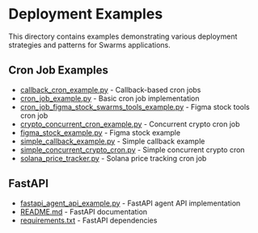 # Deployment Examples

This directory contains examples demonstrating various deployment strategies and patterns for Swarms applications.

## Cron Job Examples
- [callback_cron_example.py](cron_job_examples/callback_cron_example.py) - Callback-based cron jobs
- [cron_job_example.py](cron_job_examples/cron_job_example.py) - Basic cron job implementation
- [cron_job_figma_stock_swarms_tools_example.py](cron_job_examples/cron_job_figma_stock_swarms_tools_example.py) - Figma stock tools cron job
- [crypto_concurrent_cron_example.py](cron_job_examples/crypto_concurrent_cron_example.py) - Concurrent crypto cron job
- [figma_stock_example.py](cron_job_examples/figma_stock_example.py) - Figma stock example
- [simple_callback_example.py](cron_job_examples/simple_callback_example.py) - Simple callback example
- [simple_concurrent_crypto_cron.py](cron_job_examples/simple_concurrent_crypto_cron.py) - Simple concurrent crypto cron
- [solana_price_tracker.py](cron_job_examples/solana_price_tracker.py) - Solana price tracking cron job

## FastAPI
- [fastapi_agent_api_example.py](fastapi/fastapi_agent_api_example.py) - FastAPI agent API implementation
- [README.md](fastapi/README.md) - FastAPI documentation
- [requirements.txt](fastapi/requirements.txt) - FastAPI dependencies
